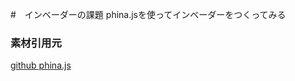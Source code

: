 #　インベーダーの課題
phina.jsを使ってインベーダーをつくってみる

### 素材引用元
[github phina.js](https://github.com/phinajs/phina.js)